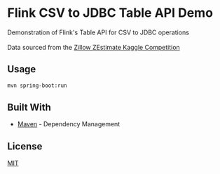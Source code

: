 # Flink CSV to JDBC Table API Demo
Demonstration of Flink's Table API for CSV to JDBC operations<br><br>
Data sourced from the [Zillow ZEstimate Kaggle Competition](https://www.kaggle.com/c/zillow-prize-1/data)

## Usage
```bash
mvn spring-boot:run
```

## Built With
* [Maven](https://maven.apache.org/) - Dependency Management

## License
[MIT](https://choosealicense.com/licenses/mit/)
